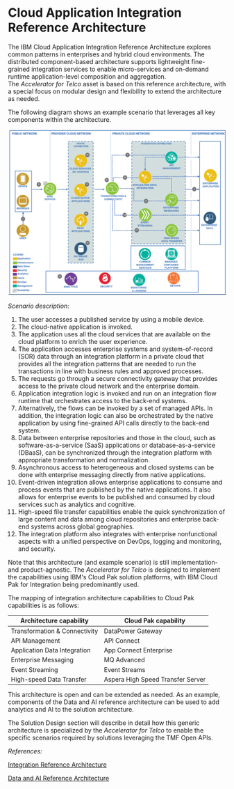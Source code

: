 # Cloud Application Integration Reference Architecture

The IBM Cloud Application Integration Reference Architecture explores common patterns in enterprises and hybrid cloud environments. The distributed component-based architecture supports lightweight fine-grained integration services to enable micro-services and on-demand runtime application-level composition and aggregation.  
The *Accelerator for Telco* asset is based on this reference architecture, with a special focus on modular design and flexibility to extend the architecture as needed.

The following diagram shows an example scenario that leverages all key components within the architecture.

![Ref Architecture](img/hybrid-ref-arch.png)

*Scenario description:*  

1. The user accesses a published service by using a mobile device.  
2. The cloud-native application is invoked.  
3. The application uses all the cloud services that are available on the cloud platform to enrich the user experience.  
4. The application accesses enterprise systems and system-of-record (SOR) data through an integration platform in a private cloud that provides all the integration patterns that are needed to run the transactions in line with business rules and approved processes.  
5. The requests go through a secure connectivity gateway that provides access to the private cloud network and the enterprise domain.  
6. Application integration logic is invoked and run on an integration flow runtime that orchestrates access to the back-end systems.  
7. Alternatively, the flows can be invoked by a set of managed APIs. In addition, the integration logic can also be orchestrated by the native application by using fine-grained API calls directly to the back-end system.  
8. Data between enterprise repositories and those in the cloud, such as software-as-a-service (SaaS) applications or database-as-a-service (DBaaS), can be synchronized through the integration platform with appropriate transformation and normalization.  
9. Asynchronous access to heterogeneous and closed systems can be done with enterprise messaging directly from native applications.  
10. Event-driven integration allows enterprise applications to consume and process events that are published by the native applications. It also allows for enterprise events to be published and consumed by cloud services such as analytics and cognitive.  
11. High-speed file transfer capabilities enable the quick synchronization of large content and data among cloud repositories and enterprise back-end systems across global geographies.  
12. The integration platform also integrates with enterprise nonfunctional aspects with a unified perspective on DevOps, logging and monitoring, and security.

Note that this architecture (and example scenario) is still implementation- and product-agnostic.
The *Accelerator for Telco* is designed to implement the capabilities using IBM's Cloud Pak solution platforms, with IBM Cloud Pak for Integration being predominantly used.

The mapping of integration architecture capabilities to Cloud Pak capabilities is as follows:

 Architecture capability | Cloud Pak capability
 ----------------------- | --------------------
 Transformation & Connectivity | DataPower Gateway
 API Management | API Connect
 Application Data Integration | App Connect Enterprise
 Enterprise Messaging | MQ Advanced
 Event Streaming | Event Streams
 High-speed Data Transfer | Aspera High Speed Transfer Server  

This architecture is open and can be extended as needed. As an example, components of the Data and AI reference architecture can be used to add analytics and AI to the solution architecture.

The Solution Design section will describe in detail how this generic architecture is specialized by the *Accelerator for Telco* to enable the specific scenarios required by solutions leveraging the TMF Open APIs.

*References:*

[Integration Reference Architecture](https://www.ibm.com/cloud/architecture/architectures/modern-integration/reference-architecture/)

[Data and AI Reference Architecture](https://www.ibm.com/cloud/architecture/architectures/dataAIArchitecture/reference-architecture)
